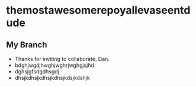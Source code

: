 # themostawesomerepoyallevaseentdude

## My Branch

* Thanks for inviting to collaborate, Dan.
* bdghjwgdjhwghjwghrjwghgjsjhd
* dghsjgfsdgdhsgdj
* dhsjkdhsjkdhsjkdhsjkdsjkdshjk
